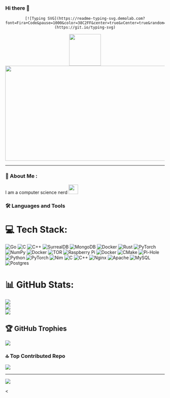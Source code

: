 ### Hi there 👋

<!--
**Techno-Fox/Techno-Fox** is a ✨ _special_ ✨ repository because its `README.md` (this file) appears on your GitHub profile.

Here are some ideas to get you started:

- 🔭 I’m currently working on ...
- 🌱 I’m currently learning ...
- 👯 I’m looking to collaborate on ...
- 🤔 I’m looking for help with ...
- 💬 Ask me about ...
- 📫 How to reach me: ...
- 😄 Pronouns: ...
- ⚡ Fun fact: ...
-->

<div align="center">

    [![Typing SVG](https://readme-typing-svg.demolab.com?font=Fira+Code&pause=1000&color=38C2FF&center=true&vCenter=true&random=false&width=435&lines=Welcome+to+the+foxhole)](https://git.io/typing-svg)

</div>

<div id="header" align="center">
  <img src="https://media.giphy.com/media/v1.Y2lkPTc5MGI3NjExaGY1cGVtZDNycXo4aDVjeDFsb3g1bWdxeHFic240dGkwN21rNDN6cSZlcD12MV9pbnRlcm5hbF9naWZfYnlfaWQmY3Q9Zw/XbXcsn1lqIGR0rmQzU/giphy.gif" width="100"/>
</div>

<img src="https://komarev.com/ghpvc/?username=Techno-Fox&style=flat-square&color=blue" alt=""/>

<div align="center">
  <img src="https://media.giphy.com/media/v1.Y2lkPTc5MGI3NjExdmdzam1ic3Vlc25yNWxiaGF3NWp5dzZ4czh2M2Z2OW90bGFmajRhaSZlcD12MV9pbnRlcm5hbF9naWZfYnlfaWQmY3Q9Zw/xUA7b3uKYWwP4SW8Fy/giphy.gif" width="600" height="300"/>
</div>

---

### :fox_face: About Me :

I am a computer science nerd <img src="https://media.giphy.com/media/v1.Y2lkPTc5MGI3NjExbmhyNXp6Y2wxaWpyaXg5bG9nc2R0d2RjYnpxNHlhbnZ0amxmMnBtciZlcD12MV9pbnRlcm5hbF9naWZfYnlfaWQmY3Q9Zw/bi6RQ5x3tqoSI/giphy.gif" width="30" />

### :hammer_and_wrench: Languages and Tools


# 💻 Tech Stack:
![Go](https://img.shields.io/badge/go-%2300ADD8.svg?style=for-the-badge&logo=go&logoColor=white) ![C](https://img.shields.io/badge/c-%2300599C.svg?style=for-the-badge&logo=c&logoColor=white) ![C++](https://img.shields.io/badge/c++-%2300599C.svg?style=for-the-badge&logo=c%2B%2B&logoColor=white) ![SurrealDB](https://img.shields.io/badge/SurrealDB-FF00A0?style=for-the-badge&logo=surrealdb&logoColor=white) ![MongoDB](https://img.shields.io/badge/MongoDB-%234ea94b.svg?style=for-the-badge&logo=mongodb&logoColor=white) ![Docker](https://img.shields.io/badge/docker-%230db7ed.svg?style=for-the-badge&logo=docker&logoColor=white) ![Rust](https://img.shields.io/badge/rust-%23000000.svg?style=for-the-badge&logo=rust&logoColor=white) ![PyTorch](https://img.shields.io/badge/PyTorch-%23EE4C2C.svg?style=for-the-badge&logo=PyTorch&logoColor=white) ![NumPy](https://img.shields.io/badge/numpy-%23013243.svg?style=for-the-badge&logo=numpy&logoColor=white) ![Docker](https://img.shields.io/badge/docker-%230db7ed.svg?style=for-the-badge&logo=docker&logoColor=white) ![TOR](https://img.shields.io/badge/tor-%237E4798.svg?style=for-the-badge&logo=tor-project&logoColor=white) ![Raspberry Pi](https://img.shields.io/badge/-RaspberryPi-C51A4A?style=for-the-badge&logo=Raspberry-Pi) ![Docker](https://img.shields.io/badge/docker-%230db7ed.svg?style=for-the-badge&logo=docker&logoColor=white) ![CMake](https://img.shields.io/badge/CMake-%23008FBA.svg?style=for-the-badge&logo=cmake&logoColor=white) ![Pi-Hole](https://img.shields.io/badge/pihole-%2396060C.svg?style=for-the-badge&logo=pi-hole&logoColor=white) ![Python](https://img.shields.io/badge/python-3670A0?style=for-the-badge&logo=python&logoColor=ffdd54) ![PyTorch](https://img.shields.io/badge/PyTorch-%23EE4C2C.svg?style=for-the-badge&logo=PyTorch&logoColor=white) ![Nim](https://img.shields.io/badge/nim-%23FFE953.svg?style=for-the-badge&logo=nim&logoColor=white) ![C](https://img.shields.io/badge/c-%2300599C.svg?style=for-the-badge&logo=c&logoColor=white) ![C++](https://img.shields.io/badge/c++-%2300599C.svg?style=for-the-badge&logo=c%2B%2B&logoColor=white) ![Nginx](https://img.shields.io/badge/nginx-%23009639.svg?style=for-the-badge&logo=nginx&logoColor=white) ![Apache](https://img.shields.io/badge/apache-%23D42029.svg?style=for-the-badge&logo=apache&logoColor=white) ![MySQL](https://img.shields.io/badge/mysql-%2300000f.svg?style=for-the-badge&logo=mysql&logoColor=white) ![Postgres](https://img.shields.io/badge/postgres-%23316192.svg?style=for-the-badge&logo=postgresql&logoColor=white)
# 📊 GitHub Stats:
![](https://github-readme-stats.vercel.app/api?username=Techno-Fox&theme=dark&hide_border=false&include_all_commits=true&count_private=false)<br/>
![](https://github-readme-streak-stats.herokuapp.com/?user=Techno-Fox&theme=dark&hide_border=false)<br/>
![](https://github-readme-stats.vercel.app/api/top-langs/?username=Techno-Fox&theme=dark&hide_border=false&include_all_commits=true&count_private=false&layout=compact)

## 🏆 GitHub Trophies
![](https://github-profile-trophy.vercel.app/?username=Techno-Fox&theme=radical&no-frame=false&no-bg=true&margin-w=4)

### 🔝 Top Contributed Repo
![](https://github-contributor-stats.vercel.app/api?username=Techno-Fox&limit=5&theme=dark&combine_all_yearly_contributions=true)

---
[![](https://visitcount.itsvg.in/api?id=Techno-Fox&icon=0&color=0)](https://visitcount.itsvg.in)

<
